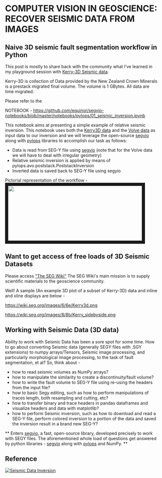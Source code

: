 # COMPUTER VISION IN GEOSCIENCE: RECOVER SEISMIC DATA FROM IMAGES

## Naive 3D seismic fault segmentation workflow in Python

 This post is mostly to share back with the community what I’ve learned in my playground session with [Kerry-3D Seismic data](https://wiki.seg.org/wiki/Kerry-3D).
 
Kerry-3D is collection of Data provided by the New Zealand Crown Minerals is a prestack migrated final volume. The volume is 1 GBytes. All data are time migrated.

 
Please refer to the 

NOTEBOOK  - https://github.com/equinor/segyio-notebooks/blob/master/notebooks/pylops/01_seismic_inversion.ipynb

This notebook aims at presenting a simple example of relative seismic inversion. This notebook uses both the [Kerry3D data](https://wiki.seg.org/wiki/Kerry-3D) and the [Volve data](https://www.equinor.com/no/how-and-why/digitalisation-in-our-dna/volve-field-data-village-download.html) as input data to our inversion and we will leverage the open-source [segyio](https://pypi.org/project/segyio/) along with [pylops](https://pypi.org/project/pylops/) libraries to accomplish our task as follows:

  - Data is read from SEG-Y file using [segyio](https://pypi.org/project/segyio/)  (note that for the Volve data we will have to deal with irregular geometry)
  - Relative seismic inversion is applied by means of pylops.avo.poststack.PoststackInversion
  - Inverted data is saved back to SEG-Y file using segyio
  
 Pictorial representation of the workflow - 
 <img src="https://mycarta.files.wordpress.com/2019/03/workflow.png?w=768" width="440" height="180" border="10"/>
 
 
 
  
## Want to get access of free loads of 3D Seismic Datasets
 Please access ["The SEG Wiki"](https://wiki.seg.org/wiki/Main_Page)
 The SEG Wiki's main mission is to supply scientific materials to the geoscience community.
 
 Well! A sample (An example 3D plot of a subset of Kerry-3D) data and inline and xline displays are below - 
 
 https://wiki.seg.org/images/6/6e/Kerry3d.png
 
 https://wiki.seg.org/images/8/8b/Kerry_sidebyside.png
 
## Working with Seismic Data (3D data)
 Ability to work with Seismic Data has been a sore spot for some time. How to go about converting Seismic data (generally SEGY files with .SGY extensions) to numpy arrays/Tensors,  Seismic image processing, and particularly morphological image processing, to the task of fault segmentation, et al? So, think about - 
  - how to read seismic volumes as NumPy arrays?
  - how to manipulate the similarity to create a discontinuity/fault volume?
  - how to write the fault volume to SEG-Y file using re-using the headers from the input file?
  - how to basic Segy editing, such as how to perform manipulations of traces length, both resampling and cutting, etc?
  - how to transfer binary and trace headers in pandas dataframes and visualize headers and data with matplotlib?
  - how to perform Seismic inversion, such as how to download and read a SEG-Y file, perform colored inversion to a portion of the data and saved the inversion result in a brand new SEG-Y?
 
 ** Enters [segyio](https://pypi.org/project/segyio/), a fast, open-source library, developed precisely to work with SEGY files. The aforementioned whole load of questions get answered by python libraries - [segyio](https://pypi.org/project/segyio/) along with [pylops](https://pypi.org/project/pylops/) and NumPy. ** 
 
## Reference
[![Seismic Data Inversion](https://serc.carleton.edu/download/images/27316/seismic_reflection.gif)](https://youtu.be/7DnudEsb6hU)
 
